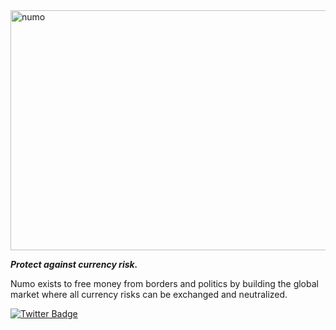 <img width="1102" height="384" alt="numo" src="https://github.com/user-attachments/assets/e9d9d527-c4d0-401d-8263-518e752552dd" />

***Protect against currency risk.***

Numo exists to free money from borders and politics by building the global market where all currency risks can be exchanged and neutralized.

[![Twitter Badge](https://badgen.net/badge/icon/twitter?icon=twitter&label)](https://twitter.com/numohedge)


